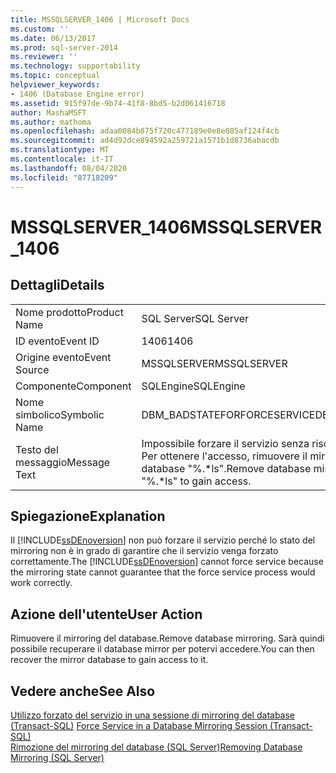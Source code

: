 ```yaml
---
title: MSSQLSERVER_1406 | Microsoft Docs
ms.custom: ''
ms.date: 06/13/2017
ms.prod: sql-server-2014
ms.reviewer: ''
ms.technology: supportability
ms.topic: conceptual
helpviewer_keywords:
- 1406 (Database Engine error)
ms.assetid: 915f97de-9b74-41f8-8bd5-b2d061416718
author: MashaMSFT
ms.author: mathoma
ms.openlocfilehash: adaa0084b875f720c477189e0e8e085af124f4cb
ms.sourcegitcommit: ad4d92dce894592a259721a1571b1d8736abacdb
ms.translationtype: MT
ms.contentlocale: it-IT
ms.lasthandoff: 08/04/2020
ms.locfileid: "87718209"
---
```

# <a name="mssqlserver_1406"></a><span data-ttu-id="747de-102">MSSQLSERVER_1406</span><span class="sxs-lookup"><span data-stu-id="747de-102">MSSQLSERVER_1406</span></span>
    
## <a name="details"></a><span data-ttu-id="747de-103">Dettagli</span><span class="sxs-lookup"><span data-stu-id="747de-103">Details</span></span>  
  
|||  
|-|-|  
|<span data-ttu-id="747de-104">Nome prodotto</span><span class="sxs-lookup"><span data-stu-id="747de-104">Product Name</span></span>|<span data-ttu-id="747de-105">SQL Server</span><span class="sxs-lookup"><span data-stu-id="747de-105">SQL Server</span></span>|  
|<span data-ttu-id="747de-106">ID evento</span><span class="sxs-lookup"><span data-stu-id="747de-106">Event ID</span></span>|<span data-ttu-id="747de-107">1406</span><span class="sxs-lookup"><span data-stu-id="747de-107">1406</span></span>|  
|<span data-ttu-id="747de-108">Origine evento</span><span class="sxs-lookup"><span data-stu-id="747de-108">Event Source</span></span>|<span data-ttu-id="747de-109">MSSQLSERVER</span><span class="sxs-lookup"><span data-stu-id="747de-109">MSSQLSERVER</span></span>|  
|<span data-ttu-id="747de-110">Componente</span><span class="sxs-lookup"><span data-stu-id="747de-110">Component</span></span>|<span data-ttu-id="747de-111">SQLEngine</span><span class="sxs-lookup"><span data-stu-id="747de-111">SQLEngine</span></span>|  
|<span data-ttu-id="747de-112">Nome simbolico</span><span class="sxs-lookup"><span data-stu-id="747de-112">Symbolic Name</span></span>|<span data-ttu-id="747de-113">DBM_BADSTATEFORFORCESERVICE</span><span class="sxs-lookup"><span data-stu-id="747de-113">DBM_BADSTATEFORFORCESERVICE</span></span>|  
|<span data-ttu-id="747de-114">Testo del messaggio</span><span class="sxs-lookup"><span data-stu-id="747de-114">Message Text</span></span>|<span data-ttu-id="747de-115">Impossibile forzare il servizio senza rischi.</span><span class="sxs-lookup"><span data-stu-id="747de-115">Unable to force service safely.</span></span> <span data-ttu-id="747de-116">Per ottenere l'accesso, rimuovere il mirroring del database e recuperare il database "%.\*ls".</span><span class="sxs-lookup"><span data-stu-id="747de-116">Remove database mirroring and recover database "%.\*ls" to gain access.</span></span>|  
  
## <a name="explanation"></a><span data-ttu-id="747de-117">Spiegazione</span><span class="sxs-lookup"><span data-stu-id="747de-117">Explanation</span></span>  
 <span data-ttu-id="747de-118">Il [!INCLUDE[ssDEnoversion](../../includes/ssdenoversion-md.md)] non può forzare il servizio perché lo stato del mirroring non è in grado di garantire che il servizio venga forzato correttamente.</span><span class="sxs-lookup"><span data-stu-id="747de-118">The [!INCLUDE[ssDEnoversion](../../includes/ssdenoversion-md.md)] cannot force service because the mirroring state cannot guarantee that the force service process would work correctly.</span></span>  
  
## <a name="user-action"></a><span data-ttu-id="747de-119">Azione dell'utente</span><span class="sxs-lookup"><span data-stu-id="747de-119">User Action</span></span>  
 <span data-ttu-id="747de-120">Rimuovere il mirroring del database.</span><span class="sxs-lookup"><span data-stu-id="747de-120">Remove database mirroring.</span></span> <span data-ttu-id="747de-121">Sarà quindi possibile recuperare il database mirror per potervi accedere.</span><span class="sxs-lookup"><span data-stu-id="747de-121">You can then recover the mirror database to gain access to it.</span></span>  
  
## <a name="see-also"></a><span data-ttu-id="747de-122">Vedere anche</span><span class="sxs-lookup"><span data-stu-id="747de-122">See Also</span></span>  
 <span data-ttu-id="747de-123">[Utilizzo forzato del servizio in una sessione di mirroring del database &#40;Transact-SQL&#41;](../../database-engine/database-mirroring/force-service-in-a-database-mirroring-session-transact-sql.md) </span><span class="sxs-lookup"><span data-stu-id="747de-123">[Force Service in a Database Mirroring Session &#40;Transact-SQL&#41;](../../database-engine/database-mirroring/force-service-in-a-database-mirroring-session-transact-sql.md) </span></span>  
 [<span data-ttu-id="747de-124">Rimozione del mirroring del database &#40;SQL Server&#41;</span><span class="sxs-lookup"><span data-stu-id="747de-124">Removing Database Mirroring &#40;SQL Server&#41;</span></span>](../../database-engine/database-mirroring/database-mirroring-sql-server.md)  
  
  
